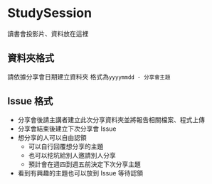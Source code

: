# StudySession
讀書會投影片、資料放在這裡

## 資料夾格式

請依據分享會日期建立資料夾 格式為```yyyymmdd - 分享會主題```


## Issue 格式

- 分享會後請主講者建立此次分享資料夾並將報告相關檔案、程式上傳
- 分享會結束後建立下次分享會 Issue
- 想分享的人可以自由認領
  - 可以自行回覆想分享的主題
  - 也可以挖坑給別人邀請別人分享
  - 預計會在週四到週五前決定下次分享主題
- 看到有興趣的主題也可以放到 Issue 等待認領
